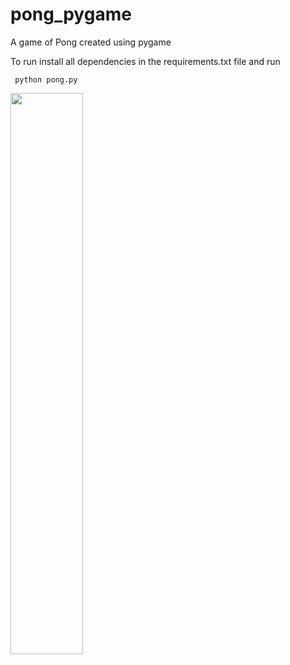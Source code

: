 
# pong_pygame
A game of Pong created using pygame

To run install all dependencies in the requirements.txt file and run
   

     python pong.py

  
<img src="https://github.com/ryux00/pong_pgame/blob/master/pong_feb_22.gif" width="48%">
